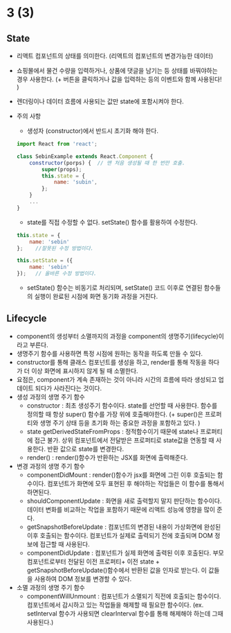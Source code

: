 # 3 (3)

## State

- 리액트 컴포넌트의 상태를 의미한다. (리액트의 컴포넌트의 변경가능한 데이터)
- 쇼핑몰에서 물건 수량을 입력하거나, 상품에 댓글을 남기는 등 상태를 바꿔야하는 경우 사용한다. (+ 버튼을 클릭하거나 값을 입력하는 등의 이벤트와 함께 사용된다! )
- 렌더링이나 데이터 흐름에 사용되는 값만 state에 포함시켜야 한다.
- 주의 사항
    - 생성자 (constructor)에서 반드시 초기화 해야 한다.
    
    ```jsx
    import React from 'react';
    
    class SebinExample extends React.Component {
    	constructor(porps) {  // 맨 처음 생성될 때 한 번만 호출.
    		super(props);       
    		this.state = {
    			name: 'subin',
    		};
    	}
    	...
    }
    ```
    
    - state를 직접 수정할 수 없다.  setState() 함수를 활용하여 수정한다.
    
    ```jsx
    this.state = {
    	name: 'sebin'
    };    //잘못된 수정 방법이다.
    ```
    
    ```jsx
    this.setState = ({
    	name: 'sebin'
    });   // 올바른 수정 방법이다. 
    ```
    
    - setState() 함수는 비동기로 처리되며, setState() 코드 이후로 연결된 함수들의 실행이 완료된 시점에 화면 동기화 과정을 거친다.

## Lifecycle

- component의 생성부터 소멸까지의 과정을 component의 생명주기(lifecycle)이라고 부른다.
- 생명주기 함수를 사용하면 특정 시점에 원하는 동작을 하도록 만들 수 있다.
- constructor를 통해 클래스 컴포넌트를 생성을 하고, render를 통해 작동을 하다가 더 이상 화면에 표시하지 않게 될 때 소멸한다.
- 요점은, component가 계속 존재하는 것이 아니라 시간의 흐름에 따라 생성되고 업데이트 되다가 사라진다는 것이다.
- 생성 과정의 생명 주기 함수
    - constructor : 최초 생성주기 함수이다.  state를 선언할 때 사용한다. 함수를 정의할 때 항상 super() 함수를 가장 위에 호출해야한다. (+ super()은 프로퍼티와 생명 주기 상태 등을 초기화 하는 중요한 과정을 포함하고 있다. )
    - state getDerivedStateFromProps : 정적함수이기 때문에 state나 프로퍼티에 접근 불가. 상위 컴포넌트에서 전달받은 프로퍼티로 state값을 연동할 때 사용한다. 반환 값으로 state를 변경한다.
    - render() : render()함수가 반환하는 JSX를 화면에 출력해준다.
- 변경 과정의 생명 주기 함수
    - componentDidMount : render()함수가 jsx를 화면에 그린 이후 호출되는 함수이다. 컴포넌트가 화면에 모두 표현된 후 해야하는 작업들은 이 함수를 통해서 하면된다.
    - shouldComponentUpdate : 화면을 새로 출력할지 말지 판단하는 함수이다. 데이터 변화를 비교하는 작업을 포함하기 때문에 리액트 성능에 영향을 많이 준다.
    - getSnapshotBeforeUpdate : 컴포넌트의 변경된 내용이 가상화면에 완성된 이후 호출되는 함수이다. 컴포넌트가 실제로 출력되기 전에 호출되며 DOM 정보에 접근할 때 사용된다.
    - componentDidUpdate : 컴포넌트가 실제 화면에 출력된 이후 호출된다. 부모 컴포넌트로부터 전달된 이전 프로퍼티+ 이전 state + getSnapshotBeforeUpdate()함수에서 반환된 값을 인자로 받는다. 이 값들을 사용하여 DOM 정보를 변경할 수 있다.
- 소멸 과정의 생명 주기 함수
    - componentWillUnmount : 컴포넌트가 소멸되기 직전에 호출되는 함수이다.컴포넌트에서 감시하고 있는 작업들을 해제할 때 필요한 함수이다. (ex. setInterval 함수가 사용되면 clearInterval 함수를 통해 해제해야 하는데 그때 사용된다.)